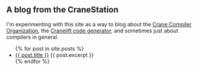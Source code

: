 ## A blog from the CraneStation

I'm experimenting with this site as a way to blog about the
[Crane Compiler Organization](https://github.com/CraneStation/), the
[Cranelift code generator](https://github.com/CraneStation/cranelift),
and sometimes just about compilers in general.

<ul class="posts">
  {% for post in site.posts %}
    <li>
      <a href="{{ post.url }}">{{ post.title }}</a>
      {{ post.excerpt }}
    </li>
  {% endfor %}
</ul>
